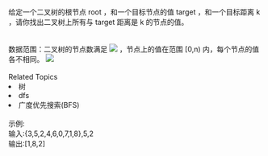 <div>  给定一个二叉树的根节点 root ，和一个目标节点的值 target ，和一个目标距离 k ，请你找出二叉树上所有与 target 距离是 k 的节点的值。 </div> <div>  <br> </div> <div>  <img alt="" src="https://uploadfiles.nowcoder.com/images/20220314/392807_1647228102607/7BCE568223B0662FE134270E3871E3EB"><br> </div> <div>  <br> </div> <div>  数据范围：二叉树的节点数满足 <img src="https://www.nowcoder.com/equation?tex=1%20%5Cle%20n%20%5Cle%201000%20%5C"> ，节点上的值在范围 [0,n) 内，每个节点的值各不相同。 <img src="https://www.nowcoder.com/equation?tex=0%20%5Cle%20%20k%20%5Cle%201000%20%5C"><br> </div><div><br></div><div><div>Related Topics</div><div><li>树</li><li>dfs</li><li>广度优先搜索(BFS)</li></div></div><br>示例:<br>输入:{3,5,2,4,6,0,7,1,8},5,2<br>输出:[1,8,2]
<br>